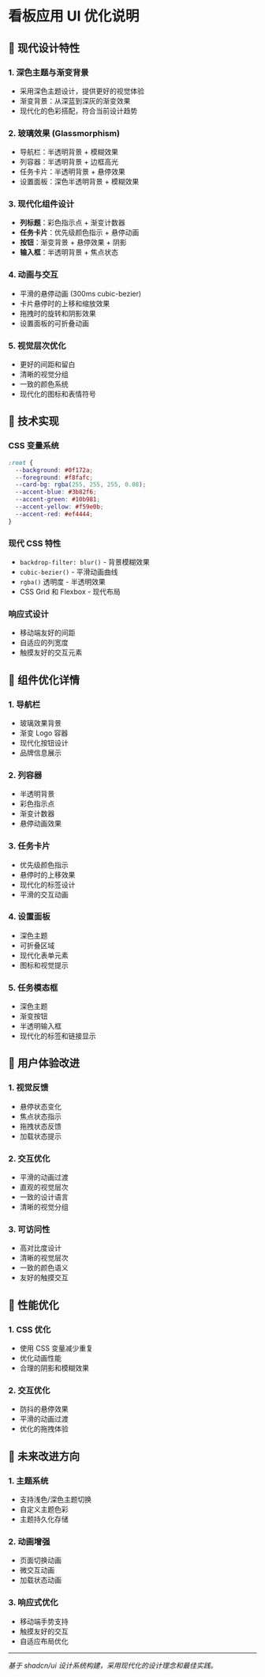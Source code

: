 # 看板应用 UI 优化说明

## 🎨 现代设计特性

### 1. 深色主题与渐变背景
- 采用深色主题设计，提供更好的视觉体验
- 渐变背景：从深蓝到深灰的渐变效果
- 现代化的色彩搭配，符合当前设计趋势

### 2. 玻璃效果 (Glassmorphism)
- 导航栏：半透明背景 + 模糊效果
- 列容器：半透明背景 + 边框高光
- 任务卡片：半透明背景 + 悬停效果
- 设置面板：深色半透明背景 + 模糊效果

### 3. 现代化组件设计
- **列标题**：彩色指示点 + 渐变计数器
- **任务卡片**：优先级颜色指示 + 悬停动画
- **按钮**：渐变背景 + 悬停效果 + 阴影
- **输入框**：半透明背景 + 焦点状态

### 4. 动画与交互
- 平滑的悬停动画 (300ms cubic-bezier)
- 卡片悬停时的上移和缩放效果
- 拖拽时的旋转和阴影效果
- 设置面板的可折叠动画

### 5. 视觉层次优化
- 更好的间距和留白
- 清晰的视觉分组
- 一致的颜色系统
- 现代化的图标和表情符号

## 🔧 技术实现

### CSS 变量系统
```css
:root {
  --background: #0f172a;
  --foreground: #f8fafc;
  --card-bg: rgba(255, 255, 255, 0.08);
  --accent-blue: #3b82f6;
  --accent-green: #10b981;
  --accent-yellow: #f59e0b;
  --accent-red: #ef4444;
}
```

### 现代 CSS 特性
- `backdrop-filter: blur()` - 背景模糊效果
- `cubic-bezier()` - 平滑动画曲线
- `rgba()` 透明度 - 半透明效果
- CSS Grid 和 Flexbox - 现代布局

### 响应式设计
- 移动端友好的间距
- 自适应的列宽度
- 触摸友好的交互元素

## 📱 组件优化详情

### 1. 导航栏
- 玻璃效果背景
- 渐变 Logo 容器
- 现代化按钮设计
- 品牌信息展示

### 2. 列容器
- 半透明背景
- 彩色指示点
- 渐变计数器
- 悬停动画效果

### 3. 任务卡片
- 优先级颜色指示
- 悬停时的上移效果
- 现代化的标签设计
- 平滑的交互动画

### 4. 设置面板
- 深色主题
- 可折叠区域
- 现代化表单元素
- 图标和视觉提示

### 5. 任务模态框
- 深色主题
- 渐变按钮
- 半透明输入框
- 现代化的标签和链接显示

## 🎯 用户体验改进

### 1. 视觉反馈
- 悬停状态变化
- 焦点状态指示
- 拖拽状态反馈
- 加载状态提示

### 2. 交互优化
- 平滑的动画过渡
- 直观的视觉层次
- 一致的设计语言
- 清晰的视觉分组

### 3. 可访问性
- 高对比度设计
- 清晰的视觉层次
- 一致的颜色语义
- 友好的触摸交互

## 🚀 性能优化

### 1. CSS 优化
- 使用 CSS 变量减少重复
- 优化动画性能
- 合理的阴影和模糊效果

### 2. 交互优化
- 防抖的悬停效果
- 平滑的动画过渡
- 优化的拖拽体验

## 🔮 未来改进方向

### 1. 主题系统
- 支持浅色/深色主题切换
- 自定义主题色彩
- 主题持久化存储

### 2. 动画增强
- 页面切换动画
- 微交互动画
- 加载状态动画

### 3. 响应式优化
- 移动端手势支持
- 触摸友好的交互
- 自适应布局优化

---

*基于 shadcn/ui 设计系统构建，采用现代化的设计理念和最佳实践。*
